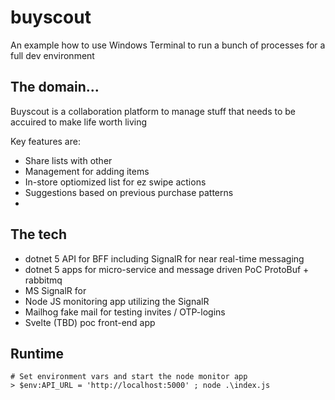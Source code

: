 # buyscout

An example how to use Windows Terminal to run a bunch of processes for a full dev environment

## The domain...
Buyscout is a collaboration platform to manage stuff that needs to be accuired to make life worth living

Key features are:
 - Share lists with other
 - Management for adding items
 - In-store optiomized list for ez swipe actions
 - Suggestions based on previous purchase patterns
 - 


## The tech
 - dotnet 5 API for BFF including SignalR for near real-time messaging
 - dotnet 5 apps for micro-service and message driven PoC ProtoBuf + rabbitmq
 - MS SignalR for 
 - Node JS monitoring app utilizing the SignalR
 - Mailhog fake mail for testing invites / OTP-logins
 - Svelte (TBD) poc front-end app




 ## Runtime



```
# Set environment vars and start the node monitor app
> $env:API_URL = 'http://localhost:5000' ; node .\index.js
```
